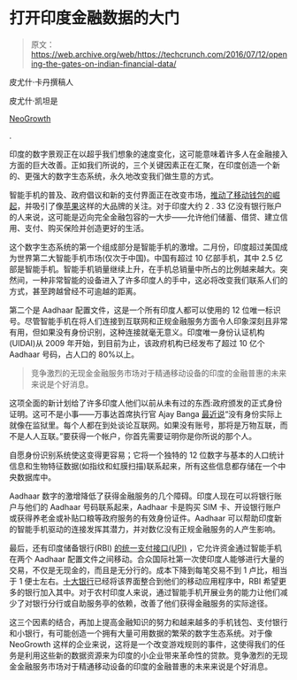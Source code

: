 # 打开印度金融数据的大门 

> 原文：<https://web.archive.org/web/https://techcrunch.com/2016/07/12/opening-the-gates-on-indian-financial-data/>

皮尤什·卡丹撰稿人

皮尤什·凯坦是

[NeoGrowth](https://web.archive.org/web/20221209015824/http://www.neogrowth.in/)

.

印度的数字景观正在以超乎我们想象的速度变化，这可能意味着许多人在金融接入方面的巨大改善。正如我们所说的，三个关键因素正在汇聚，在印度创造一个新的、更强大的数字生态系统，永久地改变我们做生意的方式。

智能手机的普及、政府倡议和新的支付界面正在改变市场，[推动了移动钱包的崛起](https://web.archive.org/web/20221209015824/https://beta.techcrunch.com/2016/05/03/indias-mobikwik-raises-50m-for-its-mobile-wallet-service/)，并吸引了像[苹果](https://web.archive.org/web/20221209015824/https://beta.techcrunch.com/2016/05/17/apple-is-opening-an-app-design-and-development-accelerator-in-india)这样的大品牌的关注。对于印度大约 2 . 33 亿没有银行账户的人来说，这可能是迈向完全金融包容的一大步——允许他们储蓄、借贷、建立信用、支付、购买保险并创造更好的生活。

这个数字生态系统的第一个组成部分是智能手机的激增。二月份，印度超过美国成为世界第二大智能手机市场(仅次于中国)。中国有超过 10 亿部手机，其中 2.5 亿部是智能手机。智能手机销量继续上升，在手机总销量中所占的比例越来越大。突然间，一种非常智能的设备进入了许多印度人的手中，这必将改变我们联系人们的方式，甚至跨越曾经不可逾越的距离。

第二个是 Aadhaar 配置文件，这是一个所有印度人都可以使用的 12 位唯一标识号。尽管智能手机在将人们连接到互联网和正规金融服务方面令人印象深刻且非常有用，但如果没有身份识别，这种连接就毫无意义。印度唯一身份认证机构(UIDAI)从 2009 年开始，到目前为止，该政府机构已经发布了超过 10 亿个 Aadhaar 号码，占人口的 80%以上。

> 竞争激烈的无现金金融服务市场对于精通移动设备的印度的金融普惠的未来来说是个好消息。

这项全面的新计划给了许多印度人他们以前从未有过的东西:政府颁发的正式身份证明。这可不是小事——万事达首席执行官 Ajay Banga [最近说](https://web.archive.org/web/20221209015824/http://nytlive.nytimes.com/womenintheworld/2016/04/08/not-having-an-identity-is-effectively-like-being-in-prison-ajay-banga-describes-efforts-to-unblock-womens-path-to-success/)“没有身份实际上就像在监狱里。每个人都在到处谈论互联网。如果没有账号，那将是万物互联，而不是人人互联。”要获得一个帐户，你首先需要证明你是你所说的那个人。

自愿身份识别系统使这变得更容易；它将一个独特的 12 位数字与基本的人口统计信息和生物特征数据(如指纹和虹膜扫描)联系起来，所有这些信息都存储在一个中央数据库中。

Aadhaar 数字的激增降低了获得金融服务的几个障碍。印度人现在可以将银行账户与他们的 Aadhaar 号码联系起来，Aadhaar 卡是购买 SIM 卡、开设银行账户或获得养老金或补贴口粮等政府服务的有效身份证件。Aadhaar 可以帮助印度新的智能手机驱动的连接发挥其潜力，并对数亿没有正规金融服务的人产生影响。

最后，还有印度储备银行(RBI) [的统一支付接口(UPI)](https://web.archive.org/web/20221209015824/http://www.investopedia.com/articles/investing/041316/unified-payment-interface-upi-rolled-out-india.asp) ，它允许资金通过智能手机在两个 Aadhaar 配置文件之间移动。合众国际社第一次使印度人能够进行大量的交易，不仅是无现金的，而且是无分行的。成本下降到每笔交易不到 1 卢比，相当于 1 便士左右。[十大银行](https://web.archive.org/web/20221209015824/http://www.thehindu.com/business/Economy/unified-payments-interface/article8470746.ece)已经将该界面整合到他们的移动应用程序中，RBI 希望更多的银行加入其中。对于农村印度人来说，通过智能手机开展业务的能力让他们减少了对银行分行或自助服务亭的依赖，改善了他们获得金融服务的实际途径。

这三个因素的结合，再加上提高金融知识的努力和越来越多的手机钱包、支付银行和小银行，有可能创造一个拥有大量可用数据的繁荣的数字生态系统。对于像 NeoGrowth 这样的企业来说，这将是一个改变游戏规则的事件，这使得我们的任务是利用这些新的数据资源来为印度的小企业带来革命性的贷款。竞争激烈的无现金金融服务市场对于精通移动设备的印度的金融普惠的未来来说是个好消息。